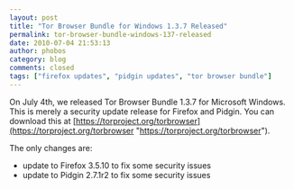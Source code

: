 ```yaml
---
layout: post
title: "Tor Browser Bundle for Windows 1.3.7 Released"
permalink: tor-browser-bundle-windows-137-released
date: 2010-07-04 21:53:13
author: phobos
category: blog
comments: closed
tags: ["firefox updates", "pidgin updates", "tor browser bundle"]
---
```


On July 4th, we released Tor Browser Bundle 1.3.7 for Microsoft Windows. This is merely a security update release for Firefox and Pidgin. You can download this at [https://torproject.org/torbrowser](https://torproject.org/torbrowser "https://torproject.org/torbrowser").

The only changes are:

-   update to Firefox 3.5.10 to fix some security issues
-   update to Pidgin 2.7.1r2 to fix some security issues

